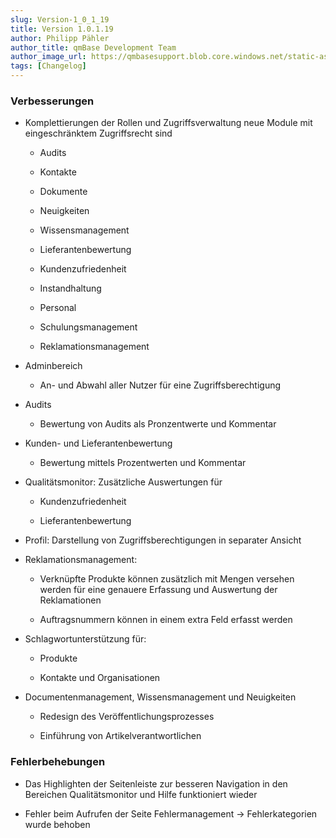 ```yaml
---
slug: Version-1_0_1_19
title: Version 1.0.1.19
author: Philipp Pähler
author_title: qmBase Development Team
author_image_url: https://qmbasesupport.blob.core.windows.net/static-assets/img/persons/paehler_round.png
tags: [Changelog]
---
```

### Verbesserungen

*   Komplettierungen der Rollen und Zugriffsverwaltung neue Module mit eingeschränktem Zugriffsrecht sind

    *   Audits

    *   Kontakte

    *   Dokumente

    *   Neuigkeiten

    *   Wissensmanagement

    *   Lieferantenbewertung

    *   Kundenzufriedenheit

    *   Instandhaltung

    *   Personal

    *   Schulungsmanagement

    *   Reklamationsmanagement

*   Adminbereich

    *   An- und Abwahl aller Nutzer für eine Zugriffsberechtigung

*   Audits

    *   Bewertung von Audits als Pronzentwerte und Kommentar

*   Kunden- und Lieferantenbewertung

    *   Bewertung mittels Prozentwerten und Kommentar

*   Qualitätsmonitor: Zusätzliche Auswertungen für

    *   Kundenzufriedenheit

    *   Lieferantenbewertung

*   Profil: Darstellung von Zugriffsberechtigungen in separater Ansicht

*   Reklamationsmanagement:

    *   Verknüpfte Produkte können zusätzlich mit Mengen versehen werden für eine genauere Erfassung und Auswertung der Reklamationen

    *   Auftragsnummern können in einem extra Feld erfasst werden

*   Schlagwortunterstützung für:

    *   Produkte

    *   Kontakte und Organisationen

*   Documentenmanagement, Wissensmanagement und Neuigkeiten

    *   Redesign des Veröffentlichungsprozesses

    *   Einführung von Artikelverantwortlichen

### Fehlerbehebungen

*   Das Highlighten der Seitenleiste zur besseren Navigation in den Bereichen Qualitätsmonitor und Hilfe funktioniert wieder

*   Fehler beim Aufrufen der Seite Fehlermanagement -> Fehlerkategorien wurde behoben